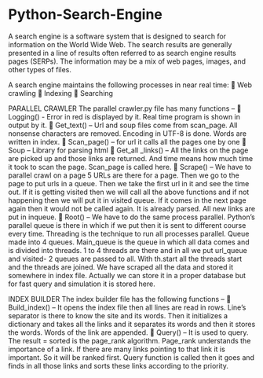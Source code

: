 # Python-Search-Engine

A search engine is a software system that is designed to search for information on the World Wide Web. The search results are generally presented in a line of results often referred to as search engine results pages (SERPs). 
The information may be a mix of web pages, images, and other types of files.

A search engine maintains the following processes in near real time:
 Web crawling
 Indexing
 Searching

PARALLEL CRAWLER
The parallel crawler.py file has many functions –
 Logging() - Error in red is displayed by it. Real time program is shown in output by it.
 Get_text() – Url and soup files come from scan_page. All nonsense characters are removed. Encoding in UTF-8 is done. Words are written in index.
 Scan_page() – for url it calls all the pages one by one
 Soup – Library for parsing html
 Get_all _links() – All the links on the page are picked up and those links are returned. And time means how much time it took to scan the page. Scan_page is called here.
 Scrape() – We have to parallel crawl on a page 5 URLs are there for a page. Then we go to the page to put urls in a queue. Then we take the first url in it and see the time out. If it is getting visited then we will call all the above functions and if not happening then we will put it in visited queue. If it comes in the next page again then it would not be called again. It is already parsed. All new links are put in inqueue.
 Root() – We have to do the same process parallel. Python’s parallel queue is there in which if we put then it is sent to different course every time. Threading is the technique to run all processes parallel. Queue made into 4 queues. Main_queue is the queue in which all data comes and is divided into threads. 1 to 4 threads are there and in all we put url_queue and visited- 2 queues are passed to all. With th.start all the threads start and the threads are joined.
We have scraped all the data and stored it somewhere in index file. Actually we can store it in a proper database but for fast query and simulation it is stored here.


INDEX BUILDER
The index builder file has the following functions –
 Build_index() – It opens the index file then all lines are read in rows. Line’s separator is there to know the site and its words. Then it initializes a dictionary and takes all the links and it separates its words and then it stores the words. Words of the link are appended.
 Query() – It is used to query. The result = sorted is the page_rank algorithm. Page_rank understands the importance of a link. If there are many links pointing to that link it is important. So it will be ranked first. Query function is called then it goes and finds in all those links and sorts these links according to the priority.

